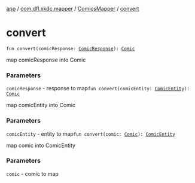 [app](../../index.md) / [com.dfl.xkdc.mapper](../index.md) / [ComicsMapper](index.md) / [convert](./convert.md)

# convert

`fun convert(comicResponse: `[`ComicResponse`](../../com.dfl.xkdc.model/-comic-response/index.md)`): `[`Comic`](../../com.dfl.xkdc.uimodel/-comic/index.md)

map comicResponse into Comic

### Parameters

`comicResponse` - response to map`fun convert(comicEntity: `[`ComicEntity`](../../com.dfl.xkdc.repository/-comic-entity/index.md)`): `[`Comic`](../../com.dfl.xkdc.uimodel/-comic/index.md)

map comicEntity into Comic

### Parameters

`comicEntity` - entity to map`fun convert(comic: `[`Comic`](../../com.dfl.xkdc.uimodel/-comic/index.md)`): `[`ComicEntity`](../../com.dfl.xkdc.repository/-comic-entity/index.md)

map comic into ComicEntity

### Parameters

`comic` - comic to map